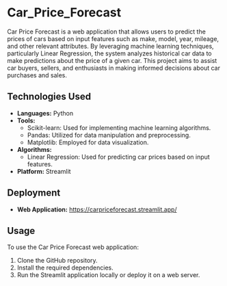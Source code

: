 # Car_Price_Forecast

Car Price Forecast is a web application that allows users to predict the prices of cars based on input features such as make, model, year, mileage, and other relevant attributes. By leveraging machine learning techniques, particularly Linear Regression, the system analyzes historical car data to make predictions about the price of a given car. This project aims to assist car buyers, sellers, and enthusiasts in making informed decisions about car purchases and sales.

## Technologies Used

- **Languages:** Python
- **Tools:**
  - Scikit-learn: Used for implementing machine learning algorithms.
  - Pandas: Utilized for data manipulation and preprocessing.
  - Matplotlib: Employed for data visualization.
- **Algorithms:**
  - Linear Regression: Used for predicting car prices based on input features.
- **Platform:** Streamlit

## Deployment

- **Web Application:** https://carpriceforecast.streamlit.app/

## Usage

To use the Car Price Forecast web application:

1. Clone the GitHub repository.
2. Install the required dependencies.
3. Run the Streamlit application locally or deploy it on a web server.
